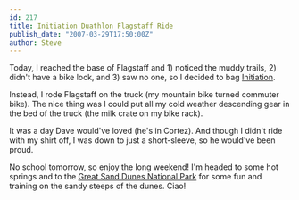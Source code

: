 ```yaml
---
id: 217
title: Initiation Duathlon Flagstaff Ride
publish_date: "2007-03-29T17:50:00Z"
author: Steve
---
```

Today, I reached the base of Flagstaff and 1) noticed the muddy trails, 2) didn't have a bike lock, and 3) saw no one, so I decided to bag [Initiation](http://www.flagstafffrenzy.org/wp-content/uploads/2008/11/initiation_view.jpg).

Instead, I rode Flagstaff on the truck (my mountain bike turned commuter bike). The nice thing was I could put all my cold weather descending gear in the bed of the truck (the milk crate on my bike rack).

It was a day Dave would've loved (he's in Cortez). And though I didn't ride with my shirt off, I was down to just a short-sleeve, so he would've been proud.

No school tomorrow, so enjoy the long weekend! I'm headed to some hot springs and to the [Great Sand Dunes National Park](http://www.nps.gov/grsa/) for some fun and training on the sandy steeps of the dunes. Ciao!
